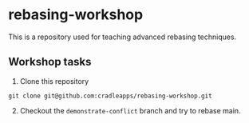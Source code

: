 # rebasing-workshop


This is a repository used for teaching advanced rebasing techniques.


## Workshop tasks 

1. Clone this repository

```
git clone git@github.com:cradleapps/rebasing-workshop.git
```


2. Checkout the `demonstrate-conflict` branch and try to rebase main.